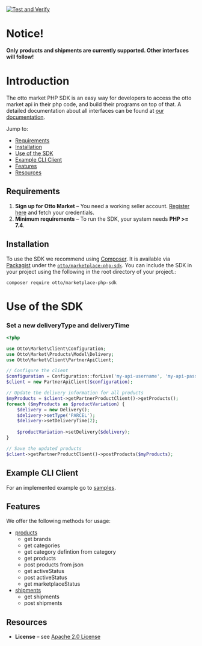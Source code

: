 [![Test and Verify](https://github.com/otto-de/marketplace-php-sdk/actions/workflows/php.yml/badge.svg?branch=main)](https://github.com/otto-de/marketplace-php-sdk/actions/workflows/php.yml)

# Notice!
**Only products and shipments are currently supported. Other interfaces will follow!**

# Introduction
The otto market PHP SDK is an easy way for developers to access the otto market api in their php code, and build their programs on top of that.
A detailed documentation about all interfaces can be found at [our documentation][otto-market-api].

Jump to:
* [Requirements](#Requirements)
* [Installation](#Installation)
* [Use of the SDK](#Use-of-the-SDK)
* [Example CLI Client](#Example-CLI-Client)
* [Features](#Features)
* [Resources](#Resources)


## Requirements
1. **Sign up for Otto Market** – You need a working seller account. [Register here][otto-market-signup] and fetch your credentials.
2. **Minimum requirements** – To run the SDK, your system needs **PHP >= 7.4**.
   

## Installation
To use the SDK we recommend using [Composer]. It is available via [Packagist] under the [`otto/marketplace-php-sdk`][packagist-install].
You can include the SDK in your project using the following in the root directory of your project.:
```
composer require otto/marketplace-php-sdk
```

# Use of the SDK

### Set a new deliveryType and deliveryTime 

```php
<?php

use Otto\Market\Client\Configuration;
use Otto\Market\Products\Model\Delivery;
use Otto\Market\Client\PartnerApiClient;

// Configure the client
$configuration = Configuration::forLive('my-api-username', 'my-api-password');
$client = new PartnerApiClient($configuration);

// Update the delivery information for all products
$myProducts = $client->getPartnerProductClient()->getProducts();
foreach ($myProducts as $productVariation) {
    $delivery = new Delivery();
    $delivery->setType('PARCEL');
    $delivery->setDeliveryTime(2);
    
    $productVariation->setDelivery($delivery);
}

// Save the updated products
$client->getPartnerProductClient()->postProducts($myProducts);
```

## Example CLI Client
For an implemented example go to [samples](samples).

## Features

We offer the following methods for usage:

- [products][products-doc]
  * get brands
  * get categories
  * get category defintion from category
  * get products
  * post products from json
  * get activeStatus
  * post activeStatus
  * get marketplaceStatus
- [shipments][shipments-doc]
  * get shipments
  * post shipments
  
## Resources

* **License** – see [Apache 2.0 License](./LICENSE)




[otto-market-signup]: https://www.otto.market/
[otto-market-api]: http://public-docs.live.api.otto.market/
[composer]: http://getcomposer.org
[packagist]: http://packagist.org
[packagist-install]: https://packagist.org/packages/otto/sdk-php
[shipments-doc]: https://public-docs.live.api.otto.market/06_Shipments/v1/shipment-interface.html
[products-doc]: https://public-docs.live.api.otto.market/03_Products/v1/products-interface.html


